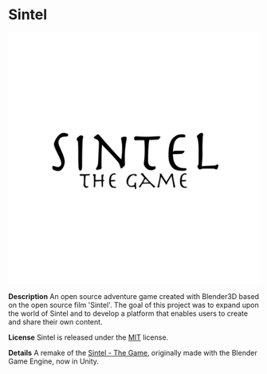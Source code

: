 # Sintel
![Alt text](Assets/_Project/Graphics/Textures/UI/sintel_game_logo.png)

**Description**
An open source adventure game created with Blender3D based on the open source film 'Sintel'.
The goal of this project was to expand upon the world of Sintel and to develop a platform that enables users to create and share their own content.

**License**
Sintel is released under the [MIT](https://choosealicense.com/licenses/mit/) license.

**Details**
A remake of the [Sintel - The Game](https://github.com/jonburesh/sintelgame), originally made with the Blender Game Engine, now in Unity.
